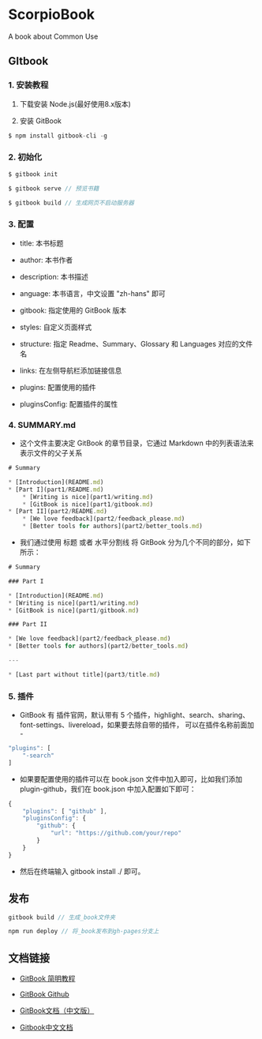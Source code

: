 # ScorpioBook

A book about Common Use

## GItbook

### 1. 安装教程

1. 下载安装 Node.js(最好使用8.x版本)

2. 安装 GitBook
```js
$ npm install gitbook-cli -g
```

### 2. 初始化

```js
$ gitbook init

$ gitbook serve // 预览书籍

$ gitbook build // 生成网页不启动服务器
```

### 3. 配置

- title: 本书标题

- author: 本书作者

- description: 本书描述

- anguage: 本书语言，中文设置 "zh-hans" 即可

- gitbook: 指定使用的 GitBook 版本

- styles: 自定义页面样式

- structure: 指定 Readme、Summary、Glossary 和 Languages 对应的文件名

- links: 在左侧导航栏添加链接信息

- plugins: 配置使用的插件

- pluginsConfig: 配置插件的属性

### 4. SUMMARY.md

- 这个文件主要决定 GitBook 的章节目录，它通过 Markdown 中的列表语法来表示文件的父子关系

```js
# Summary

* [Introduction](README.md)
* [Part I](part1/README.md)
    * [Writing is nice](part1/writing.md)
    * [GitBook is nice](part1/gitbook.md)
* [Part II](part2/README.md)
    * [We love feedback](part2/feedback_please.md)
    * [Better tools for authors](part2/better_tools.md)
```

- 我们通过使用 标题 或者 水平分割线 将 GitBook 分为几个不同的部分，如下所示：

```js
# Summary

### Part I

* [Introduction](README.md)
* [Writing is nice](part1/writing.md)
* [GitBook is nice](part1/gitbook.md)

### Part II

* [We love feedback](part2/feedback_please.md)
* [Better tools for authors](part2/better_tools.md)

---

* [Last part without title](part3/title.md)
```

### 5. 插件

- GitBook 有 插件官网，默认带有 5 个插件，highlight、search、sharing、font-settings、livereload，如果要去除自带的插件， 可以在插件名称前面加 -
```js
"plugins": [
    "-search"
]
```

- 如果要配置使用的插件可以在 book.json 文件中加入即可，比如我们添加 plugin-github，我们在 book.json 中加入配置如下即可：
```js
{
    "plugins": [ "github" ],
    "pluginsConfig": {
        "github": {
            "url": "https://github.com/your/repo"
        }
    }
}
```

- 然后在终端输入 gitbook install ./ 即可。

## 发布

```js
gitbook build // 生成_book文件夹

npm run deploy // 将_book发布到gh-pages分支上
```

## 文档链接

- [GitBook 简明教程](http://www.chengweiyang.cn/gitbook)

- [GitBook Github](https://github.com/GitbookIO)

- [GitBook文档（中文版）](http://caibaojian.com/gitbook/)

- [Gitbook中文文档](http://gitbook.hushuang.me/)
